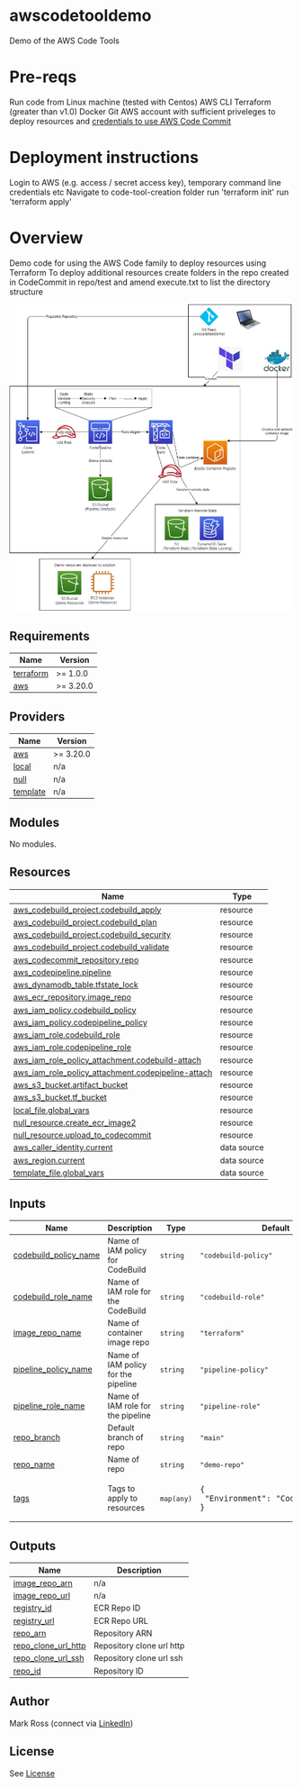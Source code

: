 # awscodetooldemo
Demo of the AWS Code Tools

# Pre-reqs
Run code from Linux machine (tested with Centos)
AWS CLI
Terraform (greater than v1.0)
Docker
Git
AWS account with sufficient priveleges to deploy resources and [credentials to use AWS Code Commit](https://docs.aws.amazon.com/codecommit/latest/userguide/setting-up-gc.html)

# Deployment instructions
Login to AWS (e.g. access / secret access key), temporary command line credentials etc
Navigate to code-tool-creation folder
run 'terraform init'
run 'terraform apply'

# Overview
Demo code for using the AWS Code family to deploy resources using Terraform
To deploy additional resources create folders in the repo created in CodeCommit in repo/test and amend execute.txt to list the directory structure

![Code Tools Demo Image of AWS Resources](CodeTools.jpg)

## Requirements

| Name | Version |
|------|---------|
| <a name="requirement_terraform"></a> [terraform](#requirement\_terraform) | >= 1.0.0 |
| <a name="requirement_aws"></a> [aws](#requirement\_aws) | >= 3.20.0 |

## Providers

| Name | Version |
|------|---------|
| <a name="provider_aws"></a> [aws](#provider\_aws) | >= 3.20.0 |
| <a name="provider_local"></a> [local](#provider\_local) | n/a |
| <a name="provider_null"></a> [null](#provider\_null) | n/a |
| <a name="provider_template"></a> [template](#provider\_template) | n/a |

## Modules

No modules.

## Resources

| Name | Type |
|------|------|
| [aws_codebuild_project.codebuild_apply](https://registry.terraform.io/providers/hashicorp/aws/latest/docs/resources/codebuild_project) | resource |
| [aws_codebuild_project.codebuild_plan](https://registry.terraform.io/providers/hashicorp/aws/latest/docs/resources/codebuild_project) | resource |
| [aws_codebuild_project.codebuild_security](https://registry.terraform.io/providers/hashicorp/aws/latest/docs/resources/codebuild_project) | resource |
| [aws_codebuild_project.codebuild_validate](https://registry.terraform.io/providers/hashicorp/aws/latest/docs/resources/codebuild_project) | resource |
| [aws_codecommit_repository.repo](https://registry.terraform.io/providers/hashicorp/aws/latest/docs/resources/codecommit_repository) | resource |
| [aws_codepipeline.pipeline](https://registry.terraform.io/providers/hashicorp/aws/latest/docs/resources/codepipeline) | resource |
| [aws_dynamodb_table.tfstate_lock](https://registry.terraform.io/providers/hashicorp/aws/latest/docs/resources/dynamodb_table) | resource |
| [aws_ecr_repository.image_repo](https://registry.terraform.io/providers/hashicorp/aws/latest/docs/resources/ecr_repository) | resource |
| [aws_iam_policy.codebuild_policy](https://registry.terraform.io/providers/hashicorp/aws/latest/docs/resources/iam_policy) | resource |
| [aws_iam_policy.codepipeline_policy](https://registry.terraform.io/providers/hashicorp/aws/latest/docs/resources/iam_policy) | resource |
| [aws_iam_role.codebuild_role](https://registry.terraform.io/providers/hashicorp/aws/latest/docs/resources/iam_role) | resource |
| [aws_iam_role.codepipeline_role](https://registry.terraform.io/providers/hashicorp/aws/latest/docs/resources/iam_role) | resource |
| [aws_iam_role_policy_attachment.codebuild-attach](https://registry.terraform.io/providers/hashicorp/aws/latest/docs/resources/iam_role_policy_attachment) | resource |
| [aws_iam_role_policy_attachment.codepipeline-attach](https://registry.terraform.io/providers/hashicorp/aws/latest/docs/resources/iam_role_policy_attachment) | resource |
| [aws_s3_bucket.artifact_bucket](https://registry.terraform.io/providers/hashicorp/aws/latest/docs/resources/s3_bucket) | resource |
| [aws_s3_bucket.tf_bucket](https://registry.terraform.io/providers/hashicorp/aws/latest/docs/resources/s3_bucket) | resource |
| [local_file.global_vars](https://registry.terraform.io/providers/hashicorp/local/latest/docs/resources/file) | resource |
| [null_resource.create_ecr_image2](https://registry.terraform.io/providers/hashicorp/null/latest/docs/resources/resource) | resource |
| [null_resource.upload_to_codecommit](https://registry.terraform.io/providers/hashicorp/null/latest/docs/resources/resource) | resource |
| [aws_caller_identity.current](https://registry.terraform.io/providers/hashicorp/aws/latest/docs/data-sources/caller_identity) | data source |
| [aws_region.current](https://registry.terraform.io/providers/hashicorp/aws/latest/docs/data-sources/region) | data source |
| [template_file.global_vars](https://registry.terraform.io/providers/hashicorp/template/latest/docs/data-sources/file) | data source |

## Inputs

| Name | Description | Type | Default | Required |
|------|-------------|------|---------|:--------:|
| <a name="input_codebuild_policy_name"></a> [codebuild\_policy\_name](#input\_codebuild\_policy\_name) | Name of IAM policy for CodeBuild | `string` | `"codebuild-policy"` | no |
| <a name="input_codebuild_role_name"></a> [codebuild\_role\_name](#input\_codebuild\_role\_name) | Name of IAM role for the CodeBuild | `string` | `"codebuild-role"` | no |
| <a name="input_image_repo_name"></a> [image\_repo\_name](#input\_image\_repo\_name) | Name of container image repo | `string` | `"terraform"` | no |
| <a name="input_pipeline_policy_name"></a> [pipeline\_policy\_name](#input\_pipeline\_policy\_name) | Name of IAM policy for the pipeline | `string` | `"pipeline-policy"` | no |
| <a name="input_pipeline_role_name"></a> [pipeline\_role\_name](#input\_pipeline\_role\_name) | Name of IAM role for the pipeline | `string` | `"pipeline-role"` | no |
| <a name="input_repo_branch"></a> [repo\_branch](#input\_repo\_branch) | Default branch of repo | `string` | `"main"` | no |
| <a name="input_repo_name"></a> [repo\_name](#input\_repo\_name) | Name of repo | `string` | `"demo-repo"` | no |
| <a name="input_tags"></a> [tags](#input\_tags) | Tags to apply to resources | `map(any)` | <pre>{<br>  "Environment": "Code Tool Demo"<br>}</pre> | no |

## Outputs

| Name | Description |
|------|-------------|
| <a name="output_image_repo_arn"></a> [image\_repo\_arn](#output\_image\_repo\_arn) | n/a |
| <a name="output_image_repo_url"></a> [image\_repo\_url](#output\_image\_repo\_url) | n/a |
| <a name="output_registry_id"></a> [registry\_id](#output\_registry\_id) | ECR Repo ID |
| <a name="output_registry_url"></a> [registry\_url](#output\_registry\_url) | ECR Repo URL |
| <a name="output_repo_arn"></a> [repo\_arn](#output\_repo\_arn) | Repository ARN |
| <a name="output_repo_clone_url_http"></a> [repo\_clone\_url\_http](#output\_repo\_clone\_url\_http) | Repository clone url http |
| <a name="output_repo_clone_url_ssh"></a> [repo\_clone\_url\_ssh](#output\_repo\_clone\_url\_ssh) | Repository clone url ssh |
| <a name="output_repo_id"></a> [repo\_id](#output\_repo\_id) | Repository ID |

## Author
Mark Ross (connect via [LinkedIn](https://www.linkedin.com/in/markjamesross/))


## License

See  [License](https://github.com/markjamesross/awscodetooldemo/blob/main/LICENSE)